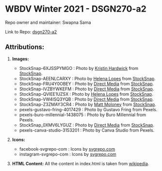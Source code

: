 # WBDV Winter 2021 - DSGN270-a2

Repo owner and maintainer: Swapna Sama

Link to Repo: [dsgn270-a2](https://github.com/swappnasama/dsgn270-a2.git)

## Attributions:

1. **Images:**

    - StockSnap-6XJSSPYMGO : Photo by [Kristin Hardwick](https://stocksnap.io/author/kristinhardwick) from [StockSnap](https://stocksnap.io).
    - StockSnap-AEENLCARXY : Photo by [Helena Lopes](https://stocksnap.io/author/helenalopes) from [StockSnap](https://stocksnap.io).
    - StockSnap-FRU4Y0OBEY : Photo by [Direct Media](https://stocksnap.io/author/directmedia) from [StockSnap](https://stocksnap.io). 
    - StockSnap-IVZBYWKEFM : Photo by [Direct Media](https://stocksnap.io/author/directmedia) from [StockSnap](https://stocksnap.io).
    - StockSnap-QVIEE1UZSX : Photo by [Helena Lopes](https://stocksnap.io/author/helenalopes) from [StockSnap](https://stocksnap.io).
    - StockSnap-VW4ISQ3YQB : Photo by [Direct Media](https://stocksnap.io/author/directmedia) from [StockSnap](https://stocksnap.io).
    - StockSnap-Z3ZMAY3CR4 : Photo by [Matt Moloney](https://stocksnap.io/author/mattmoloney) from [StockSnap](https://stocksnap.io).
    - pexels-gustavo-fring-4017429 : Photo by Gustavo Fring from Pexels.
    - pexels-buro-millennial-1438075 : Photo by Buro Millennial from Pexels.
    - StockSnap_0XMV6LYGUZ : Photo by [Direct Media](https://stocksnap.io/author/directmedia) from [StockSnap](https://stocksnap.io).
    - pexels-canva-studio-3153201 : Photo by Canva Studio from Pexels.

2. **Icons:**

    - facebook-svgrepo-com : Icons by [svgrepo.com](https://www.svgrepo.com/)
    - instagram-svgrepo-com : Icons by [svgrepo.com](https://www.svgrepo.com/)

3. **HTML Content:** All the content in index.html is taken from [wikipedia](https://en.wikipedia.org/wiki/Interior_design).

